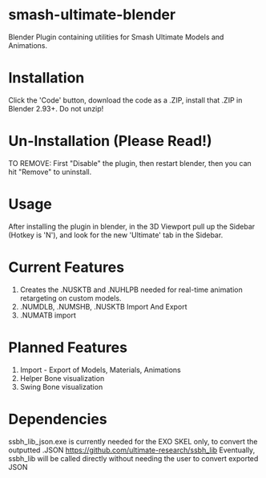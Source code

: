 # smash-ultimate-blender
Blender Plugin containing utilities for Smash Ultimate Models and Animations.

# Installation
Click the 'Code' button, download the code as a .ZIP, install that .ZIP in Blender 2.93+. Do not unzip!

# Un-Installation (Please Read!)
TO REMOVE: First "Disable" the plugin, then restart blender, then you can hit "Remove" to uninstall.

# Usage
After installing the plugin in blender, in the 3D Viewport pull up the Sidebar (Hotkey is 'N'), and look for the new 'Ultimate' tab in the Sidebar.

# Current Features
1.  Creates the .NUSKTB and .NUHLPB needed for real-time animation retargeting on custom models.
2.  .NUMDLB, .NUMSHB, .NUSKTB Import And Export
3.  .NUMATB import

# Planned Features
1. Import - Export of Models, Materials, Animations
2. Helper Bone visualization
3. Swing Bone visualization

# Dependencies
ssbh_lib_json.exe is currently needed for the EXO SKEL only, to convert the outputted .JSON https://github.com/ultimate-research/ssbh_lib
Eventually, ssbh_lib will be called directly without needing the user to convert exported JSON

